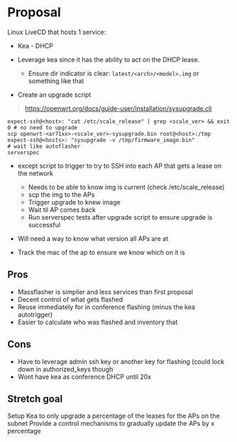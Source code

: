 # Proposal

Linux LiveCD that hosts 1 service:
  - Kea - DHCP

- Leverage kea since it has the ability to act on the DHCP lease.
  - Ensure dir indicator is clear: `latest/<arch>/<model>.img` or something like that
- Create an upgrade script
> https://openwrt.org/docs/guide-user/installation/sysupgrade.cli
```
expect-ssh@<host>: "cat /etc/scale_release" | grep <scale_ver> && exit 0 # no need to upgrade
scp openwrt-<ar71xx>-<scale_ver>-sysupgrade.bin root@<host>:/tmp
expect-ssh@<hosts>: "sysupgrade -v /tmp/firmware_image.bin"
# wait like autoflasher
serverspec
```
- except script to trigger to try to SSH into each AP that gets a lease on the network
  - Needs to be able to know img is current (check /etc/scale_release)
  - scp the img to the APs
  - Trigger upgrade to knew image
  - Wait til AP comes back
  - Run serverspec tests after upgrade script to ensure upgrade is successful

- Will need a way to know what version all APs are at
- Track the mac of the ap to ensure we know which on it is

## Pros
- Massflasher is simplier and less services than first proposal
- Decent control of what gets flashed
- Reuse immediately for in conference flashing (minus the kea autotrigger)
- Easier to calculate who was flashed and inventory that

## Cons
- Have to leverage admin ssh key or another key for flashing (could lock down in authorized_keys though
- Wont have kea as conference DHCP until 20x

## Stretch goal

Setup Kea to only upgrade a percentage of the leases for the APs on the subnet
Provide a control mechanisms to gradually update the APs by x percentage
